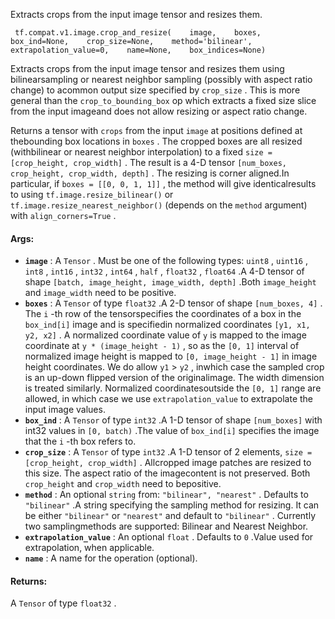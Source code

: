 Extracts crops from the input image tensor and resizes them.

```
 tf.compat.v1.image.crop_and_resize(    image,    boxes,    box_ind=None,    crop_size=None,    method='bilinear',    extrapolation_value=0,    name=None,    box_indices=None) 
```

Extracts crops from the input image tensor and resizes them using bilinearsampling or nearest neighbor sampling (possibly with aspect ratio change) to acommon output size specified by  `crop_size` . This is more general than the `crop_to_bounding_box`  op which extracts a fixed size slice from the input imageand does not allow resizing or aspect ratio change.

Returns a tensor with  `crops`  from the input  `image`  at positions defined at thebounding box locations in  `boxes` . The cropped boxes are all resized (withbilinear or nearest neighbor interpolation) to a fixed `size = [crop_height, crop_width]` . The result is a 4-D tensor `[num_boxes, crop_height, crop_width, depth]` . The resizing is corner aligned.In particular, if  `boxes = [[0, 0, 1, 1]]` , the method will give identicalresults to using  `tf.image.resize_bilinear()`  or `tf.image.resize_nearest_neighbor()` (depends on the  `method`  argument) with `align_corners=True` .

#### Args:
- **`image`** : A  `Tensor` . Must be one of the following types:  `uint8` ,  `uint16` ,  `int8` ,  `int16` ,  `int32` ,  `int64` ,  `half` ,  `float32` ,  `float64` .A 4-D tensor of shape  `[batch, image_height, image_width, depth]` .Both  `image_height`  and  `image_width`  need to be positive.
- **`boxes`** : A  `Tensor`  of type  `float32` .A 2-D tensor of shape  `[num_boxes, 4]` . The  `i` -th row of the tensorspecifies the coordinates of a box in the  `box_ind[i]`  image and is specifiedin normalized coordinates  `[y1, x1, y2, x2]` . A normalized coordinate value of `y`  is mapped to the image coordinate at  `y * (image_height - 1)` , so as the `[0, 1]`  interval of normalized image height is mapped to `[0, image_height - 1]`  in image height coordinates. We do allow  `y1`  >  `y2` , inwhich case the sampled crop is an up-down flipped version of the originalimage. The width dimension is treated similarly. Normalized coordinatesoutside the  `[0, 1]`  range are allowed, in which case we use `extrapolation_value`  to extrapolate the input image values.
- **`box_ind`** : A  `Tensor`  of type  `int32` .A 1-D tensor of shape  `[num_boxes]`  with int32 values in  `[0, batch)` .The value of  `box_ind[i]`  specifies the image that the  `i` -th box refers to.
- **`crop_size`** : A  `Tensor`  of type  `int32` .A 1-D tensor of 2 elements,  `size = [crop_height, crop_width]` . Allcropped image patches are resized to this size. The aspect ratio of the imagecontent is not preserved. Both  `crop_height`  and  `crop_width`  need to bepositive.
- **`method`** : An optional  `string`  from:  `"bilinear", "nearest"` . Defaults to  `"bilinear"` .A string specifying the sampling method for resizing. It can be either `"bilinear"`  or  `"nearest"`  and default to  `"bilinear"` . Currently two samplingmethods are supported: Bilinear and Nearest Neighbor.
- **`extrapolation_value`** : An optional  `float` . Defaults to  `0` .Value used for extrapolation, when applicable.
- **`name`** : A name for the operation (optional).


#### Returns:
A  `Tensor`  of type  `float32` .

